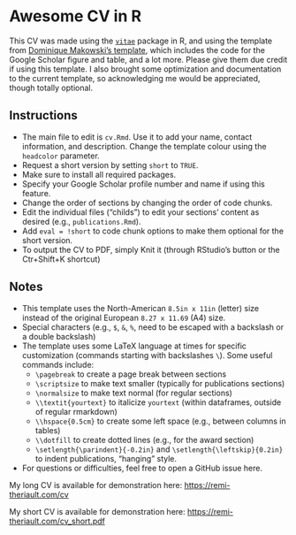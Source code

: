 
# Awesome CV in R

This CV was made using the
[`vitae`](https://pkg.mitchelloharawild.com/vitae/) package in R, and
using the template from [Dominique Makowski’s
template](https://github.com/DominiqueMakowski/CV), which includes the
code for the Google Scholar figure and table, and a lot more. Please
give them due credit if using this template. I also brought some
optimization and documentation to the current template, so acknowledging
me would be appreciated, though totally optional.

## Instructions

-   The main file to edit is `cv.Rmd`. Use it to add your name, contact
    information, and description. Change the template colour using the
    `headcolor` parameter.
-   Request a short version by setting `short` to `TRUE`.
-   Make sure to install all required packages.
-   Specify your Google Scholar profile number and name if using this
    feature.
-   Change the order of sections by changing the order of code chunks.
-   Edit the individual files (“childs”) to edit your sections’ content
    as desired (e.g., `publications.Rmd`).
-   Add `eval = !short` to code chunk options to make them optional for
    the short version.
-   To output the CV to PDF, simply Knit it (through RStudio’s button or
    the Ctr+Shift+K shortcut)

## Notes

-   This template uses the North-American `8.5in x 11in` (letter) size
    instead of the original European `8.27 x 11.69` (A4) size.
-   Special characters (e.g., `$`, `&`, `%`, need to be escaped with a
    backslash or a double backslash)
-   The template uses some LaTeX language at times for specific
    customization (commands starting with backslashes `\`). Some useful
    commands include:
    -   `\pagebreak` to create a page break between sections
    -   `\scriptsize` to make text smaller (typically for publications
        sections)
    -   `\normalsize` to make text normal (for regular sections)
    -   `\\textit{yourtext}` to italicize `yourtext` (within dataframes,
        outside of regular rmarkdown)
    -   `\\hspace{0.5cm}` to create some left space (e.g., between
        columns in tables)
    -   `\\dotfill` to create dotted lines (e.g., for the award section)
    -   `\setlength{\parindent}{-0.2in}` and
        `\setlength{\leftskip}{0.2in}` to indent publications, “hanging”
        style.
-   For questions or difficulties, feel free to open a GitHub issue
    here.

My long CV is available for demonstration here:
<https://remi-theriault.com/cv>

My short CV is available for demonstration here:
<https://remi-theriault.com/cv_short.pdf>
